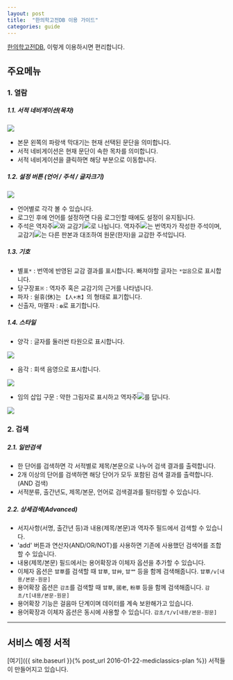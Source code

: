 ```yaml
---
layout: post
title:  "한의학고전DB 이용 가이드"
categories: guide
---
```


[한의학고전DB](http://mediclassics.kr/), 이렇게 이용하시면 편리합니다.


주요메뉴
--------

### 1. 열람

##### 1.1. 서적 네비게이션(목차)


[![](http://i.imgur.com/IW4cNXrm.png)](http://i.imgur.com/IW4cNXr.png)

- 본문 왼쪽의 파랑색 막대기는 현재 선택된 문단을 의미합니다.
- 서적 네비게이션은 현재 문단이 속한 목차를 의미합니다.
- 서적 네비게이션을 클릭하면 해당 부분으로 이동합니다.

##### 1.2. 설정 버튼 (언어 / 주석 / 글자크기)

[![](http://i.imgur.com/ZpPfLaAm.png)](http://i.imgur.com/ZpPfLaA.png)

- 언어별로 각각 볼 수 있습니다.
- 로그인 후에 언어를 설정하면 다음 로그인할 때에도 설정이 유지됩니다.
- 주석은 역자주![](https://mediclassics.kr/img/common/book_exp01.png)와 교감기![](https://mediclassics.kr/img/common/book_exp02.png)로 나뉩니다. 역자주![](https://mediclassics.kr/img/common/book_exp01.png)는 번역자가 작성한 주석이며, 교감기![](https://mediclassics.kr/img/common/book_exp02.png)는 다른 판본과 대조하여 원문(한자)을 교감한 주석입니다.

##### 1.3. 기호

- 별표`*` : 번역에 반영된 교감 결과를 표시합니다. 빠져야할 글자는 `*없음`으로 표시합니다.
- 당구장표`※` : 역자주  혹은 교감기의 근거를 나타냅니다.
- 파자 : 쉴휴(休)는 `【人+木】`의 형태로 표기합니다.
- 신출자, 마멸자 : `◍`로 표기합니다.

##### 1.4. 스타일

- 양각 : 글자를 둘러싼 타원으로 표시합니다.

[![](http://i.imgur.com/tugXDvvm.png)](http://i.imgur.com/tugXDvv.png)


- 음각 : 회색 음영으로 표시합니다.

[![](http://i.imgur.com/UCuX5i2m.png)](http://i.imgur.com/UCuX5i2.png)

- 임의 삽입 구문 : 약한 그림자로 표시하고 역자주![](https://mediclassics.kr/img/common/book_exp01.png)를 답니다.

[![](http://i.imgur.com/kVCRXsMm.png)](http://i.imgur.com/kVCRXsM.png)

### 2. 검색

##### 2.1. 일반검색

- 한 단어를 검색하면 각 서적별로 제목/본문으로 나누어 검색 결과를 출력합니다.
- 2개 이상의 단어를 검색하면 해당 단어가 모두 포함된 검색 결과를 출력합니다.(AND 검색)
- 서적분류, 출간년도, 제목/본문, 언어로 검색결과를 필터링할 수 있습니다.

##### 2.2. 상세검색(Advanced)

- 서지사항(서명, 출간년 등)과 내용(제목/본문)과 역자주 필드에서 검색할 수 있습니다.
- 'add' 버튼과 연산자(AND/OR/NOT)를 사용하면 기존에 사용했던 검색어를 조합할 수 있습니다.
- 내용(제목/본문) 필드에서는 용어확장과 이체자 옵션을 추가할 수 있습니다.
- 이체자 옵션은 `甘草`를 검색할 때 `甘草`, `甘艸`, `甘艹` 등을 함께 검색해줍니다. `甘草/v[내용/본문-원문]`
- 용어확장 옵션은 `감초`를 검색할 때 `甘草`, `國老`, `粉草` 등을 함께 검색해줍니다. `감초/t[내용/본문-원문]`
- 용어확장 기능은 걸음마 단계이며 데이터를 계속 보완해가고 있습니다.
- 용어확장과 이체자 옵션은 동시에 사용할 수 있습니다. `감초/t/v[내용/본문-원문]`


<!--### 3. Open API

회원가입 후 홈페이지 하단의 'OPEN API'를 통해 신청해주세요.-->

* * *


서비스 예정 서적
----------------

[여기]({{ site.baseurl }}{% post_url 2016-01-22-mediclassics-plan %}) 서적들이 만들어지고 있습니다.
